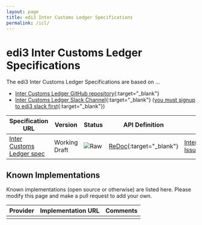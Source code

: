 ```yaml
---
layout: page
title: edi3 Inter Customs Ledger Specifications
permalink: /icl/
---
```


# edi3 Inter Customs Ledger Specifications

The edi3 Inter Customs Ledger Specifications are based on ...

* [Inter Customs Ledger GitHub repository](https://github.com/edi3/edi3-icl){:target="_blank"}
* [Inter Customs Ledger Slack Channel](https://edi3.slack.com/messages/spec-icl/){:target="_blank"} ([you must signup to edi3 slack first](https://join.slack.com/t/edi3/shared_invite/enQtNTY5OTkzMjQ0NjcyLTM1MzYyNjg5M2RlMWIyZjUzMDBlNWQ3OWIyZTNhMDhhN2UzYjIyMjk4M2VhM2ViNzhhM2Y1OWE0Y2FhYTc1ZTg){:target="_blank"})

| Specification URL | Version | Status | API Definition | Issues List |
| ----------------- | ------  | ------ | -------------- | ----------- |
| [Inter Customs Ledger spec](http://edi3.org/specs/edi3-icl/master/) | Working Draft | ![Raw](http://rfc.unprotocols.org/spec:2/COSS/raw.svg) | [ReDoc](http://edi3.org/specs/edi3-icl/master/redoc-static.html){:target="_blank"} |  [Inter Customs Ledger Issues](https://github.com/edi3/edi3-icl/issues){:target="_blank"}  |

## Known Implementations

Known implementations (open source or otherwise) are listed here.  Please modify this page and make a pull request to add your own.

|Provider|Implementation URL|Comments|
|--------|------------------|--------|
|  |  |  |

